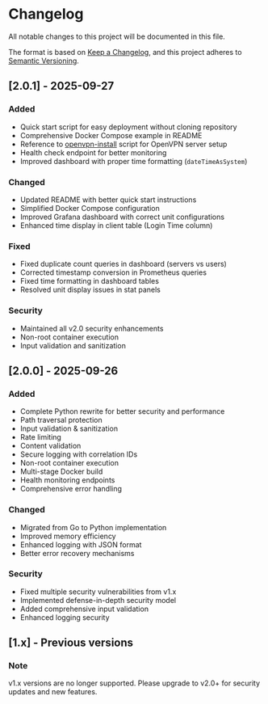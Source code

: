 # Changelog

All notable changes to this project will be documented in this file.

The format is based on [Keep a Changelog](https://keepachangelog.com/en/1.0.0/),
and this project adheres to [Semantic Versioning](https://semver.org/spec/v2.0.0.html).

## [2.0.1] - 2025-09-27

### Added
- Quick start script for easy deployment without cloning repository
- Comprehensive Docker Compose example in README
- Reference to [openvpn-install](https://github.com/angristan/openvpn-install) script for OpenVPN server setup
- Health check endpoint for better monitoring
- Improved dashboard with proper time formatting (`dateTimeAsSystem`)

### Changed
- Updated README with better quick start instructions
- Simplified Docker Compose configuration
- Improved Grafana dashboard with correct unit configurations
- Enhanced time display in client table (Login Time column)

### Fixed
- Fixed duplicate count queries in dashboard (servers vs users)
- Corrected timestamp conversion in Prometheus queries
- Fixed time formatting in dashboard tables
- Resolved unit display issues in stat panels

### Security
- Maintained all v2.0 security enhancements
- Non-root container execution
- Input validation and sanitization

## [2.0.0] - 2025-09-26

### Added
- Complete Python rewrite for better security and performance
- Path traversal protection
- Input validation & sanitization
- Rate limiting
- Content validation
- Secure logging with correlation IDs
- Non-root container execution
- Multi-stage Docker build
- Health monitoring endpoints
- Comprehensive error handling

### Changed
- Migrated from Go to Python implementation
- Improved memory efficiency
- Enhanced logging with JSON format
- Better error recovery mechanisms

### Security
- Fixed multiple security vulnerabilities from v1.x
- Implemented defense-in-depth security model
- Added comprehensive input validation
- Enhanced logging security

## [1.x] - Previous versions

### Note
v1.x versions are no longer supported. Please upgrade to v2.0+ for security updates and new features.
